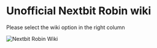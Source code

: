 Unofficial Nextbit Robin wiki
==============

Please select the wiki option in the right column

![Nextbit Robin Wiki](http://s12.postimg.org/dxw499wi5/photo_original.png "Robin in mint")
